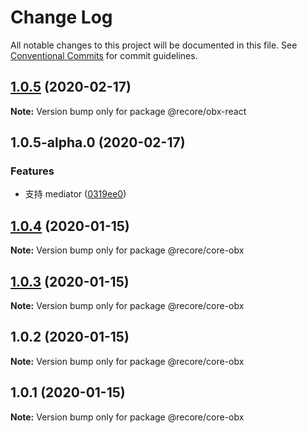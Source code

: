 # Change Log

All notable changes to this project will be documented in this file.
See [Conventional Commits](https://conventionalcommits.org) for commit guidelines.

## [1.0.5](https://github.com/recore/recore/compare/@recore/obx-react@1.0.5-alpha.0...@recore/obx-react@1.0.5) (2020-02-17)

**Note:** Version bump only for package @recore/obx-react





## 1.0.5-alpha.0 (2020-02-17)


### Features

* 支持 mediator ([0319ee0](https://github.com/recore/recore/commit/0319ee05e88028eafcfa647a3fe0dbae03d973c8))





## [1.0.4](https://github.com/recore/recore/compare/@recore/core-obx@1.0.3...@recore/core-obx@1.0.4) (2020-01-15)

**Note:** Version bump only for package @recore/core-obx





## [1.0.3](https://github.com/recore/recore/compare/@recore/core-obx@1.0.2...@recore/core-obx@1.0.3) (2020-01-15)

**Note:** Version bump only for package @recore/core-obx





## 1.0.2 (2020-01-15)

**Note:** Version bump only for package @recore/core-obx





## 1.0.1 (2020-01-15)

**Note:** Version bump only for package @recore/core-obx
